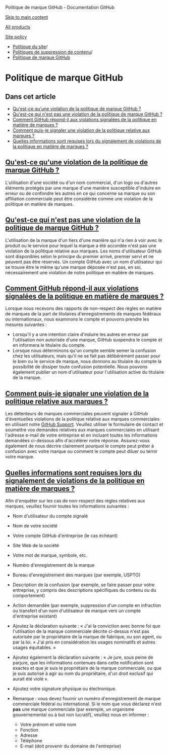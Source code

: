 Politique de marque GitHub - Documentation GitHub

[Skip to main content](#main-content)

[All products](/fr)

[Site policy](/site-policy)

* [Politique du site](/fr/site-policy)/
* [Politiques de suppression de contenu](/fr/site-policy/content-removal-policies)/
* [Politique de marque GitHub](/fr/site-policy/content-removal-policies/github-trademark-policy)

Politique de marque GitHub
==========

Dans cet article
----------

* [Qu'est-ce qu'une violation de la politique de marque GitHub ?](#quest-ce-quune-violation-de-la-politique-de-marque-github)
* [Qu'est-ce qui n'est pas une violation de la politique de marque GitHub ?](#quest-ce-qui-nest-pas-une-violation-de-la-politique-de-marque-github)
* [Comment GitHub répond-il aux violations signalées de la politique en matière de marques ?](#how-does-github-respond-to-reported-trademark-policy-violations)
* [Comment puis-je signaler une violation de la politique relative aux marques ?](#how-do-i-report-a-trademark-policy-violation)
* [Quelles informations sont requises lors du signalement de violations de la politique en matière de marques ?](#what-information-is-required-when-reporting-trademark-policy-violations)

[Qu'est-ce qu'une violation de la politique de marque GitHub ?](#quest-ce-quune-violation-de-la-politique-de-marque-github)
----------

L'utilisation d'une société ou d'un nom commercial, d'un logo ou d'autres éléments protégés par une marque d'une manière susceptible d'induire en erreur ou de confondre les autres en ce qui concerne sa marque ou son affiliation commerciale peut être considérée comme une violation de la politique en matière de marques.

[Qu'est-ce qui n'est pas une violation de la politique de marque GitHub ?](#quest-ce-qui-nest-pas-une-violation-de-la-politique-de-marque-github)
----------

L'utilisation de la marque d'un tiers d'une manière qui n'a rien à voir avec le produit ou le service pour lequel la marque a été accordée n'est pas une violation de la politique relative aux marques. Les noms d'utilisateur GitHub sont disponibles selon le principe du premier arrivé, premier servi et ne peuvent pas être réservés. Un compte GitHub avec un nom d'utilisateur qui se trouve être le même qu'une marque déposée n'est pas, en soi, nécessairement une violation de notre politique en matière de marques.

[Comment GitHub répond-il aux violations signalées de la politique en matière de marques ?](#how-does-github-respond-to-reported-trademark-policy-violations)
----------

Lorsque nous recevons des rapports de non-respect des règles en matière de marques de la part de titulaires d'enregistrements de marques fédéraux ou internationaux, nous examinons le compte et pouvons prendre les mesures suivantes :

* Lorsqu'il y a une intention claire d'induire les autres en erreur par l'utilisation non autorisée d'une marque, GitHub suspendra le compte et en informera le titulaire du compte.
* Lorsque nous déterminons qu'un compte semble semer la confusion chez les utilisateurs, mais qu'il ne se fait pas délibérément passer pour le bien ou le service de marque, nous donnons au titulaire du compte la possibilité de dissiper toute confusion potentielle. Nous pouvons également publier un nom d'utilisateur pour l'utilisation active du titulaire de la marque.

[Comment puis-je signaler une violation de la politique relative aux marques ?](#how-do-i-report-a-trademark-policy-violation)
----------

Les détenteurs de marques commerciales peuvent signaler à GitHub d'éventuelles violations de la politique relative aux marques commerciales en utilisant notre [GitHub Support](https://support.github.com/). Veuillez utiliser le formulaire de contact et soumettre vos demandes relatives aux marques commerciales en utilisant l'adresse e-mail de votre entreprise et en incluant toutes les informations demandées ci-dessous afin d'accélérer notre réponse. Assurez-vous également de nous décrire clairement pourquoi le compte peut prêter à confusion avec votre marque ou comment le compte peut diluer ou ternir votre marque.

[Quelles informations sont requises lors du signalement de violations de la politique en matière de marques ?](#what-information-is-required-when-reporting-trademark-policy-violations)
----------

Afin d'enquêter sur les cas de non-respect des règles relatives aux marques, veuillez fournir toutes les informations suivantes :

* Nom d'utilisateur du compte signalé

* Nom de votre société

* Votre compte GitHub d'entreprise (le cas échéant)

* Site Web de la société

* Votre mot de marque, symbole, etc.

* Numéro d'enregistrement de la marque

* Bureau d'enregistrement des marques (par exemple, USPTO)

* Description de la confusion (par exemple, se faire passer pour votre entreprise, y compris des descriptions spécifiques du contenu ou du comportement)

* Action demandée (par exemple, suppression d'un compte en infraction ou transfert d'un nom d'utilisateur de marque vers un compte d'entreprise existant)

* Ajoutez la déclaration suivante : « J'ai la conviction avec bonne foi que l'utilisation de la marque commerciale décrite ci-dessus n'est pas autorisée par le propriétaire de la marque de fabrique, ou son agent, ou par la loi. » J'ai pris en considération les usages nominatifs et autres usages équitables. »

* Ajoutez également la déclaration suivante : « Je jure, sous peine de parjure, que les informations contenues dans cette notification sont exactes et que je suis le propriétaire de la marque commerciale, ou que je suis autorisé à agir au nom du propriétaire, d'un droit exclusif qui aurait été violé ».

* Ajoutez votre signature physique ou électronique.

* Remarque : vous devez fournir un numéro d'enregistrement de marque commerciale fédéral ou international. Si le nom que vous déclarez n'est **pas** une marque commerciale (par exemple, un organisme gouvernemental ou à but non lucratif), veuillez nous en informer :

  * Votre prénom et votre nom
  * Fonction
  * Adresse
  * Téléphone
  * E-mail (doit provenir du domaine de l'entreprise)
